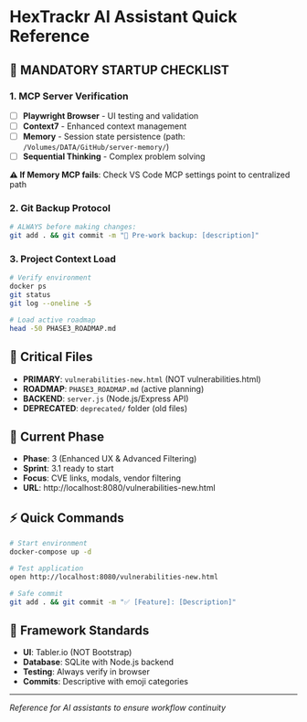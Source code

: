 # HexTrackr AI Assistant Quick Reference

## 🚨 **MANDATORY STARTUP CHECKLIST**

### **1. MCP Server Verification**
- [ ] **Playwright Browser** - UI testing and validation
- [ ] **Context7** - Enhanced context management  
- [ ] **Memory** - Session state persistence (path: `/Volumes/DATA/GitHub/server-memory/`)
- [ ] **Sequential Thinking** - Complex problem solving

**⚠️ If Memory MCP fails**: Check VS Code MCP settings point to centralized path

### **2. Git Backup Protocol**
```bash
# ALWAYS before making changes:
git add . && git commit -m "🔄 Pre-work backup: [description]"
```

### **3. Project Context Load**
```bash
# Verify environment
docker ps
git status
git log --oneline -5

# Load active roadmap
head -50 PHASE3_ROADMAP.md
```

## 📂 **Critical Files**
- **PRIMARY**: `vulnerabilities-new.html` (NOT vulnerabilities.html)
- **ROADMAP**: `PHASE3_ROADMAP.md` (active planning)
- **BACKEND**: `server.js` (Node.js/Express API)
- **DEPRECATED**: `deprecated/` folder (old files)

## 🎯 **Current Phase**
- **Phase**: 3 (Enhanced UX & Advanced Filtering)
- **Sprint**: 3.1 ready to start
- **Focus**: CVE links, modals, vendor filtering
- **URL**: http://localhost:8080/vulnerabilities-new.html

## ⚡ **Quick Commands**
```bash
# Start environment
docker-compose up -d

# Test application
open http://localhost:8080/vulnerabilities-new.html

# Safe commit
git add . && git commit -m "✅ [Feature]: [Description]"
```

## 🔧 **Framework Standards**
- **UI**: Tabler.io (NOT Bootstrap)
- **Database**: SQLite with Node.js backend
- **Testing**: Always verify in browser
- **Commits**: Descriptive with emoji categories

---
*Reference for AI assistants to ensure workflow continuity*
